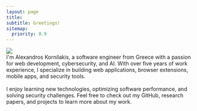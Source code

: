 ```yaml
---
layout: page
title: 
subtitle: Greetings!
sitemap:
  priority: 0.9
---
```


<img src="https://pic.onlinewebfonts.com/thumbnails/icons_486505.svg" id="about-img">

<div style="text-align: left" id="describe-text">
I'm Alexandros Kornilakis, a software engineer from Greece with a passion for web development, cybersecurity, and AI. With over five years of work experience, I specialize in building web applications, browser extensions, mobile apps, and security tools.
<br/>
<br/>
I enjoy learning new technologies, optimizing software performance, and solving security challenges. Feel free to check out my GitHub, research papers, and projects to learn more about my work.
</div>
